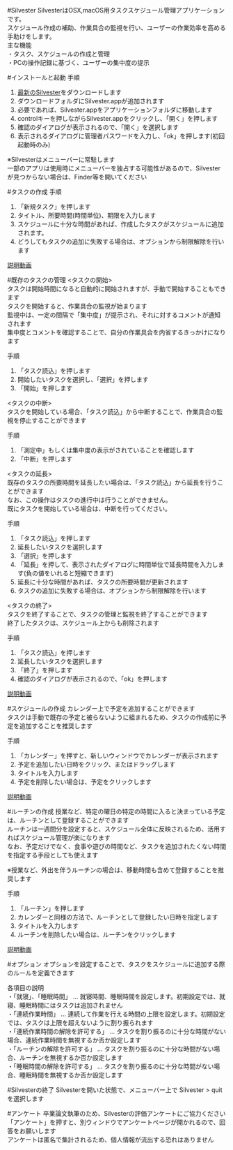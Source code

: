 #Silvester
SilvesterはOSX,macOS用タスクスケジュール管理アプリケーションです。  
スケジュール作成の補助、作業具合の監視を行い、ユーザーの作業効率を高める手助けをします。  
主な機能  
・タスク、スケジュールの作成と管理  
・PCの操作記録に基づく、ユーザーの集中度の提示  

#インストールと起動
手順  
1. [最新のSilvester](http://web.sfc.keio.ac.jp/~t13507rs/gp/Silvester.zip)をダウンロードします  
2. ダウンロードフォルダにSilvester.appが追加されます  
3. 必要であれば、Silvester.appをアプリケーションフォルダに移動します  
4. controlキーを押しながらSilvester.appをクリックし、「開く」を押します  
5. 確認のダイアログが表示されるので、「開く」を選択します  
6. 表示されるダイアログに管理者パスワードを入力し、「ok」を押します(初回起動時のみ)  
  
※Silvesterはメニューバーに常駐します  
一部のアプリは使用時にメニューバーを独占する可能性があるので、Silvesterが見つからない場合は、Finder等を開いてください

#タスクの作成
手順  
1. 「新規タスク」を押します  
2. タイトル、所要時間(時間単位)、期限を入力します  
3. スケジュールに十分な時間があれば、作成したタスクがスケジュールに追加されます。  
4. どうしてもタスクの追加に失敗する場合は、オプションから制限解除を行います  
  
[説明動画](http://web.sfc.keio.ac.jp/~t13507rs/gp/usage/newTaskUsage.mov)

#既存のタスクの管理
<タスクの開始>  
タスクは開始時間になると自動的に開始されますが、手動で開始することもできます  
タスクを開始すると、作業具合の監視が始まります  
監視中は、一定の間隔で「集中度」が提示され、それに対するコメントが通知されます  
集中度とコメントを確認することで、自分の作業具合を内省するきっかけになります  
  
手順  
1. 「タスク読込」を押します  
2. 開始したいタスクを選択し、「選択」を押します  
3. 「開始」を押します  
  
<タスクの中断>  
タスクを開始している場合、「タスク読込」から中断することで、作業具合の監視を停止することができます  
  
手順  
1. 「測定中」もしくは集中度の表示がされていることを確認します  
2. 「中断」を押します  
  
<タスクの延長>  
既存のタスクの所要時間を延長したい場合は、「タスク読込」から延長を行うことができます  
なお、この操作はタスクの進行中は行うことができません。  
既にタスクを開始している場合は、中断を行ってください。

手順  
1. 「タスク読込」を押します  
2. 延長したいタスクを選択します  
3. 「選択」を押します  
4. 「延長」を押して、表示されたダイアログに時間単位で延長時間を入力します(負の値をいれると短縮できます)  
5.  延長に十分な時間があれば、タスクの所要時間が更新されます  
6. タスクの追加に失敗する場合は、オプションから制限解除を行います  
  
<タスクの終了>  
タスクを終了することで、タスクの管理と監視を終了することができます  
終了したタスクは、スケジュール上からも削除されます  
  
手順  
1. 「タスク読込」を押します  
2. 延長したいタスクを選択します  
3. 「終了」を押します  
4. 確認のダイアログが表示されるので、「ok」を押します  
  
[説明動画](http://web.sfc.keio.ac.jp/~t13507rs/gp/usage/loadTaskUsage.mov)

#スケジュールの作成
カレンダー上で予定を追加することができます    
タスクは手動で既存の予定と被らないように組まれるため、タスクの作成前に予定を追加することを推奨します  
  
手順  
1. 「カレンダー」を押すと、新しいウィンドウでカレンダーが表示されます  
2. 予定を追加したい日時をクリック、またはドラッグします  
3. タイトルを入力します  
4. 予定を削除したい場合は、予定をクリックします  
  
[説明動画](http://web.sfc.keio.ac.jp/~t13507rs/gp/usage/calendarUsage.mov)

#ルーチンの作成
授業など、特定の曜日の特定の時間に入ると決まっている予定は、ルーチンとして登録することができます  
ルーチンは一週間分を設定すると、スケジュール全体に反映されるため、活用すればスケジュール管理が楽になります  
なお、予定だけでなく、食事や遊びの時間など、タスクを追加されたくない時間を指定する手段としても使えます  
  
※授業など、外出を伴うルーチンの場合は、移動時間も含めて登録することを推奨します
  
手順  
1. 「ルーチン」を押します  
2. カレンダーと同様の方法で、ルーチンとして登録したい日時を指定します  
3. タイトルを入力します  
4. ルーチンを削除したい場合は、ルーチンをクリックします  

[説明動画](http://web.sfc.keio.ac.jp/~t13507rs/gp/usage/routineUsage.mov)

#オプション
オプションを設定することで、タスクをスケジュールに追加する際のルールを定義できます  
  
各項目の説明  
・「就寝」、「睡眠時間」	...		就寝時間、睡眠時間を設定します。初期設定では、就寝、睡眠時間にはタスクは追加されません  
・「連続作業時間」		...		連続して作業を行える時間の上限を設定します。初期設定では、タスクは上限を超えないように割り振られます  
・「連続作業時間の解除を許可する」	...		タスクを割り振るのに十分な時間がない場合、連続作業時間を無視するか否か設定します  
・「ルーチンの解除を許可する」	...		タスクを割り振るのに十分な時間がない場合、ルーチンを無視するか否か設定します  
・「睡眠時間の解除を許可する」	...		タスクを割り振るのに十分な時間がない場合、睡眠時間を無視するか否か設定します

#Silvesterの終了
Silvesterを開いた状態で、メニューバー上で Silvester > quit を選択します

#アンケート
卒業論文執筆のため、Silvesterの評価アンケートにご協力ください  
「アンケート」を押すと、別ウィンドウでアンケートページが開かれるので、回答をお願いします  
アンケートは匿名で集計されるため、個人情報が流出する恐れはありません
